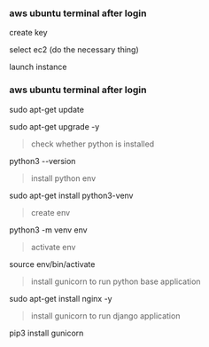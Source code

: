 

###  aws ubuntu terminal after login
create key

select ec2 (do the necessary thing)

launch instance


###  aws ubuntu terminal after login

sudo apt-get update

sudo apt-get upgrade -y


> check whether python is installed

python3 --version 


> install python env

sudo apt-get install python3-venv


> create env

python3 -m venv env


> activate env

source env/bin/activate


> install gunicorn to run python base application

sudo apt-get install nginx -y


> install gunicorn to run django application

pip3 install gunicorn
